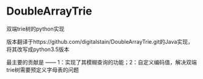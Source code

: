 # DoubleArrayTrie
双端trie树的python实现

版本翻译于https://github.com/digitalstain/DoubleArrayTrie.git的Java实现，
将其改写成python3.5版本

最主要的贡献是 —— 1：实现了其模糊查询的功能；2：自定义编码值，解决双端trie树需要预定义字母表的问题
